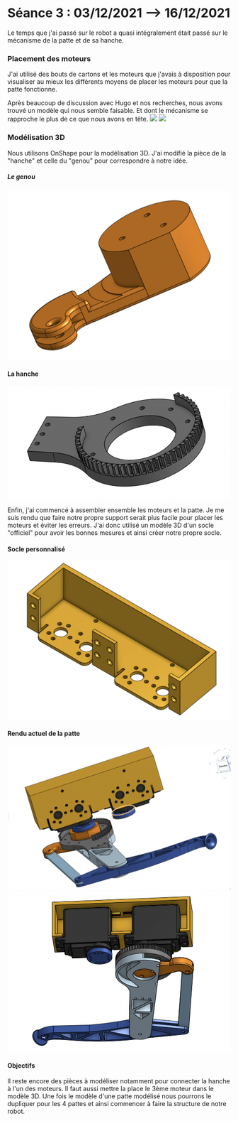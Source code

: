 # Séance 3 : 03/12/2021 --> 16/12/2021

Le temps que j'ai passé sur le robot a quasi intégralement était passé sur le mécanisme de la patte et de sa hanche.

### Placement des moteurs

J'ai utilisé des bouts de cartons et les moteurs que j'avais à disposition pour visualiser au mieux les différents moyens
de placer les moteurs pour que la patte fonctionne.

Après beaucoup de discussion avec Hugo et nos recherches, nous avons trouvé un modèle qui nous semble faisable. Et dont
le mécanisme se rapproche le plus de ce que nous avons en tête.
![](seance02_illustration01.png)
![](seance02_illustration02.png)

### Modélisation 3D

Nous utilisons OnShape pour la modélisation 3D.
J'ai modifié la pièce de la "hanche" et celle du "genou" pour correspondre à notre idée. 

##### Le genou 
![](seance02_illustration03.png)

#### La hanche
![](seance02_illustration04.png)

Enfin, j'ai commencé à assembler ensemble les moteurs et la patte. Je me suis rendu que faire notre propre support serait
plus facile pour placer les moteurs et éviter les erreurs.
J'ai donc utilisé un modèle 3D d'un socle "officiel" pour avoir les bonnes mesures et ainsi créer notre propre socle.

#### Socle personnalisé
![](seance02_illustration07.png)

#### Rendu actuel de la patte
![](seance02_illustration05.png)
![](seance02_illustration06.png)

#### Objectifs
Il reste encore des pièces à modéliser notamment pour connecter la hanche à l'un des moteurs. Il faut aussi mettre la place
le 3ème moteur dans le modèle 3D.
Une fois le modèle d'une patte modélisé nous pourrons le dupliquer pour les 4 pattes et ainsi commencer à faire la structure
de notre robot.